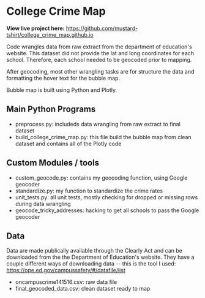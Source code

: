 # College Crime Map

<b>View live project here:</b>
https://github.com/mustard-tshirt/college_crime_map.github.io

Code wrangles data from raw extract from the department of education's website.
This dataset did not provide the lat and long coordinates for each school.
Therefore, each school needed to be geocoded prior to mapping.  

After geocoding, most other wrangling tasks are for structure the data
and formatting the hover text for the bubble map.

Bubble map is built using Python and Plotly.


## Main Python Programs
* preprocess.py: includeds data wrangling from raw extract to final dataset
* build_college_crime_map.py: this file build the bubble map from clean dataset and contains all of the Plotly code

## Custom Modules / tools
* custom_geocode.py: contains my geocoding function, using Google geocoder
* standardize.py: my function to standardize the crime rates
* unit_tests.py: all unit tests, mostly checking for dropped or missing rows during data wrangling
* geocode_tricky_addresses: hacking to get all schools to pass the Google geocoder

## Data
Data are made publically available through the Clearly Act
and can be downloaded from the the Department of Education's website.
They have a couple different ways of downloading data -- this is the tool I used:
https://ope.ed.gov/campussafety/#/datafile/list

* oncampuscrime141516.csv: raw data file
* final_geocoded_data.csv: clean dataset ready to map

